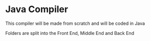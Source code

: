 # Java Compiler

This compiler will be made from scratch and will be coded in Java

Folders are split into the Front End, Middle End and Back End
